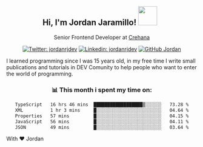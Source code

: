 <div align="center">
<h2 style="margin-right:10px;">Hi, I'm Jordan Jaramillo! <img src="https://media.giphy.com/media/Wj7lNjMNDxSmc/source.gif" width="50" > </h2>

<p>Senior Frontend Developer at <a href="https://www.crehana.com/">Crehana</a></p>

[![Twitter: jordanrjdev](https://img.shields.io/twitter/follow/jordanrjdev?style=social)](https://twitter.com/jordanrjdev)
[![Linkedin: jordanrjdev](https://img.shields.io/badge/-jordanrjdev-blue?style=flat-square&logo=Linkedin&logoColor=white&link=https://www.linkedin.com/in/jordanrjdev/)](https://www.linkedin.com/in/jordanrjdev/)
[![GitHub Jordan](https://img.shields.io/github/followers/jnadroj?label=follow&style=social)](https://github.com/jnadroj)

</div>
I learned programming since I was 15 years old, in my free time I write small publications and tutorials in DEV Comunity to help people who want to enter the world of programming.

<div align="center">

### 📊 **This month i spent my time on:**

<!--START_SECTION:waka-->

```txt
TypeScript   16 hrs 46 mins  ██████████████████▒░░░░░░   73.28 %
XML          1 hr 3 mins     █░░░░░░░░░░░░░░░░░░░░░░░░   04.64 %
Properties   57 mins         █░░░░░░░░░░░░░░░░░░░░░░░░   04.15 %
JavaScript   56 mins         █░░░░░░░░░░░░░░░░░░░░░░░░   04.11 %
JSON         49 mins         █░░░░░░░░░░░░░░░░░░░░░░░░   03.64 %
```

<!--END_SECTION:waka-->

</div>

With ❤️ Jordan
